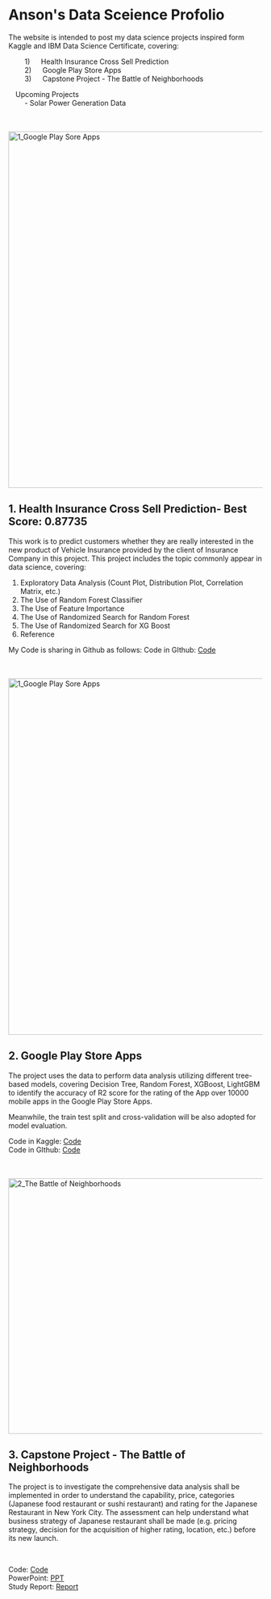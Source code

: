 # Anson's Data Sceience Profolio
The website is intended to post my data science projects inspired form Kaggle and IBM Data Science Certificate, covering:

&emsp;&emsp; 1) &emsp;  Health Insurance Cross Sell Prediction  <br/>
&emsp;&emsp; 2) &emsp;  Google Play Store Apps  <br/>
&emsp;&emsp; 3) &emsp;  Capstone Project - The Battle of Neighborhoods 



&emsp;Upcoming Projects <br/>
&emsp;&emsp; - Solar Power Generation Data <br/>



<br/><br/>
<img width="706" alt="1_Google Play Sore Apps" src="https://user-images.githubusercontent.com/63663095/102711005-7b699280-42f1-11eb-9fe2-5d6c74921c09.jpg">


## 1. Health Insurance Cross Sell Prediction- Best Score: 0.87735
This work is to predict customers whether they are really interested in the new product of Vehicle Insurance provided by the client of Insurance Company in this project. This project includes the topic commonly appear in data science, covering: <br/>

1.	Exploratory Data Analysis (Count Plot, Distribution Plot, Correlation Matrix, etc.)
2.	The Use of Random Forest Classifier
3.	The Use of Feature Importance
4.	The Use of Randomized Search for Random Forest
5.	The Use of Randomized Search for XG Boost
6.	Reference

My Code is sharing in Github as follows:
Code in GIthub: [Code](https://github.com/ansonlalu/Anson-s-Data-Sceience-Profolio/blob/master/3_Kaggle_Health_Insurance_Cross_Sell_Prediction.ipynb)<br/><br/><br/>




<img width="706" alt="1_Google Play Sore Apps" src="https://user-images.githubusercontent.com/63663095/96374444-7e3af080-11a5-11eb-9e75-7819bbe0ba36.png">

## 2. Google Play Store Apps 
The project uses the data to perform data analysis utilizing different tree-based models, covering Decision Tree, Random Forest, XGBoost, LightGBM to identify the accuracy of R2 score for the rating of the App over 10000 mobile apps in the Google Play Store Apps.

Meanwhile, the train test split and cross-validation will be also adopted for model evaluation.

Code in Kaggle: [Code](https://www.kaggle.com/ansonlo/prediction-of-rating)<br/>
Code in GIthub: [Code](https://github.com/ansonlalu/Anson-s-Data-Sceience-Profolio/blob/master/2_Prediction-of-Rating.ipynb)<br/><br/><br/>



<img width="506" alt="2_The Battle of Neighborhoods" src="https://user-images.githubusercontent.com/63663095/97613707-f92cc280-1a53-11eb-9c2a-bbbf9306938c.jpg">

## 3. Capstone Project - The Battle of Neighborhoods

The project is to investigate the comprehensive data analysis shall be implemented in order to understand the capability, price, categories (Japanese food restaurant or sushi restaurant) and rating for the Japanese Restaurant in New York City. The assessment can help understand what business strategy of Japanese restaurant shall be made (e.g. pricing strategy, decision for the acquisition of higher rating, location, etc.) before its new launch. 

<br/>

Code: [Code](https://github.com/ansonlalu/Anson-s-Data-Sceience-Profolio/blob/master/1_Capstone%20Project%20-%20The%20Battle%20of%20Neighborhoods%20(Latest)%20(1).ipynb)<br/>
PowerPoint: [PPT](https://github.com/ansonlalu/Anson-s-Data-Sceience-Profolio/blob/master/1_Capstone%20Project%20-%20The%20Battle%20of%20Neighborhoods_PPT.pdf)<br/>
Study Report: [Report](https://github.com/ansonlalu/Anson-s-Data-Sceience-Profolio/blob/master/1_Capstone%20Project%20-%20The%20Battle%20of%20Neighborhoods%20(Week%202)_Report%20(1).pdf)

<br/><br/>

